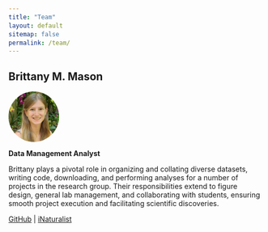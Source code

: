 ```yaml
---
title: "Team"
layout: default
sitemap: false
permalink: /team/
---
```


## Brittany M. Mason

<div style="display: flex; align-items: center;">
	<img src="/images/teampic/brittany_mason_headshot.jpg" alt="Brittany Mason" width="100" height="100" style="border-radius: 50%; margin-right: 10px;">
</div>

**Data Management Analyst**

Brittany plays a pivotal role in organizing and collating diverse datasets, writing code, downloading, and performing analyses for a number of projects in the research group. Their responsibilities extend to figure design, general lab management, and collaborating with students, ensuring smooth project execution and facilitating scientific discoveries.

[GitHub](https://github.com/brittanymmason) | [iNaturalist](https://www.inaturalist.org/people/brittanymmason)


